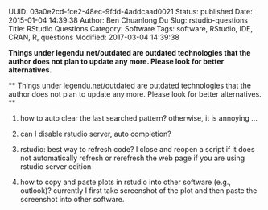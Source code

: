 UUID: 03a0e2cd-fce2-48ec-9fdd-4addcaad0021
Status: published
Date: 2015-01-04 14:39:38
Author: Ben Chuanlong Du
Slug: rstudio-questions
Title: RStudio Questions
Category: Software
Tags: software, RStudio, IDE, CRAN, R, questions
Modified: 2017-03-04 14:39:38

**Things under legendu.net/outdated are outdated technologies that the author does not plan to update any more. Please look for better alternatives.**

**
Things under legendu.net/outdated are outdated technologies 
that the author does not plan to update any more. 
Please look for better alternatives.
**

1. how to auto clear the last searched pattern? 
otherwise, it is annoying ...

3. can I disable rstudio server, auto completion?

4. rstudio: best way to refresh code?
I close and reopen a script if it does not automatically refresh
or rerefresh the web page if you are using rstudio server edition

5. how to copy and paste plots in rstudio into other software (e.g., outlook)? 
currently I first take screenshot of the plot and then paste the screenshot into other software.

